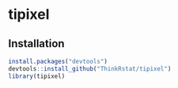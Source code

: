 # tipixel

## Installation



```R
install.packages("devtools")
devtools::install_github("ThinkRstat/tipixel")
library(tipixel)
```
